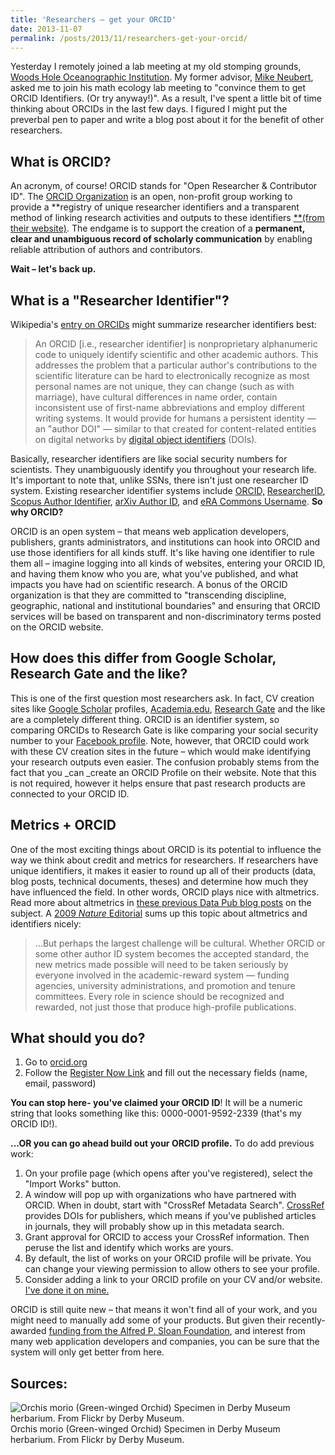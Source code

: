 ```yaml
---
title: 'Researchers – get your ORCID'
date: 2013-11-07
permalink: /posts/2013/11/researchers-get-your-orcid/
---
```


Yesterday I remotely joined a lab meeting at my old stomping grounds, [Woods Hole Oceanographic Institution][1]. My former advisor, [Mike Neubert][2], asked me to join his math ecology lab meeting to "convince them to get ORCID Identifiers. (Or try anyway!)". As a result, I've spent a little bit of time thinking about ORCIDs in the last few days. I figured I might put the preverbal pen to paper and write a blog post about it for the benefit of other researchers.

## What is ORCID?

An acronym, of course! ORCID stands for "Open Researcher & Contributor ID". The [ORCID Organization][3] is an open, non-profit group working to provide a **registry of unique researcher identifiers and a transparent method of linking research activities and outputs to these identifiers [**(from their website)][4]. The endgame is to support the creation of a **permanent, clear and unambiguous record of scholarly communication** by enabling reliable attribution of authors and contributors.

**Wait – let's back up.**

## What is a "Researcher Identifier"?

Wikipedia's [entry on ORCIDs][5] might summarize researcher identifiers best:

> An ORCID [i.e., researcher identifier] is nonproprietary alphanumeric code to uniquely identify scientific and other academic authors. This addresses the problem that a particular author's contributions to the scientific literature can be hard to electronically recognize as most personal names are not unique, they can change (such as with marriage), have cultural differences in name order, contain inconsistent use of first-name abbreviations and employ different writing systems. It would provide for humans a persistent identity — an "author DOI" — similar to that created for content-related entities on digital networks by [digital object identifiers][6] (DOIs).

Basically, researcher identifiers are like social security numbers for scientists. They unambiguously identify you throughout your research life. It's important to note that, unlike SSNs, there isn't just one researcher ID system. Existing researcher identifier systems include [ORCID,][7] [ResearcherID][8], [Scopus Author Identifier][9], [arXiv Author ID][10], and [eRA Commons Username][11]. **So why ORCID?**

ORCID is an open system – that means web application developers, publishers, grants administrators, and institutions can hook into ORCID and use those identifiers for all kinds stuff. It's like having one identifier to rule them all – imagine logging into all kinds of websites, entering your ORCID ID, and having them know who you are, what you've published, and what impacts you have had on scientific research. A bonus of the ORCID organization is that they are committed to "transcending discipline, geographic, national and institutional boundaries" and ensuring that ORCID services will be based on transparent and non-discriminatory terms posted on the ORCID website.

## How does this differ from Google Scholar, Research Gate and the like?

This is one of the first question most researchers ask. In fact, CV creation sites like [Google Scholar][12] profiles, [Academia.edu][13], [Research Gate][14] and the like are a completely different thing. ORCID is an identifier system, so comparing ORCIDs to Research Gate is like comparing your social security number to your [Facebook profile][15]. Note, however, that ORCID could work with these CV creation sites in the future – which would make identifying your research outputs even easier. The confusion probably stems from the fact that you _can _create an ORCID Profile on their website. Note that this is not required, however it helps ensure that past research products are connected to your ORCID ID.

## Metrics + ORCID

One of the most exciting things about ORCID is its potential to influence the way we think about credit and metrics for researchers. If researchers have unique identifiers, it makes it easier to round up all of their products (data, blog posts, technical documents, theses) and determine how much they have influenced the field. In other words, ORCID plays nice with altmetrics. Read more about altmetrics in [these previous Data Pub blog posts][16] on the subject. A [2009 _Nature_ Editorial][17] sums up this topic about altmetrics and identifiers nicely:

> …But perhaps the largest challenge will be cultural. Whether ORCID or some other author ID system becomes the accepted standard, the new metrics made possible will need to be taken seriously by everyone involved in the academic-reward system — funding agencies, university administrations, and promotion and tenure committees. Every role in science should be recognized and rewarded, not just those that produce high-profile publications.

## What should you do?

1. Go to [orcid.org][3]
2. Follow the [Register Now Link][18] and fill out the necessary fields (name, email, password)

**You can stop here- you've claimed your ORCID ID**! It will be a numeric string that looks something like this: 0000-0001-9592-2339 (that's my ORCID ID!).

**…OR you can go ahead build out your ORCID profile.** To do add previous work:

1. On your profile page (which opens after you've registered), select the "Import Works" button.
2. A window will pop up with organizations who have partnered with ORCID. When in doubt, start with "CrossRef Metadata Search". [CrossRef][19] provides DOIs for publishers, which means if you've published articles in journals, they will probably show up in this metadata search.
3. Grant approval for ORCID to access your CrossRef information. Then peruse the list and identify which works are yours.
4. By default, the list of works on your ORCID profile will be private. You can change your viewing permission to allow others to see your profile.
5. Consider adding a link to your ORCID profile on your CV and/or website. [I've done it on mine.][20]

ORCID is still quite new – that means it won't find all of your work, and you might need to manually add some of your products. But given their recently-awarded [funding from the Alfred P. Sloan Foundation][21], and interest from many web application developers and companies, you can be sure that the system will only get better from here.

## Sources:

![Orchis morio \(Green-winged Orchid\) Specimen in Derby Museum herbarium. From Flickr by Derby Museum.][22]Orchis morio (Green-winged Orchid) Specimen in Derby Museum herbarium. From Flickr by Derby Museum.


[1]: http://www.whoi.edu
[2]: http://www.whoi.edu/profile.do?id=mneubert
[3]: http://orcid.org
[4]: http://orcid.org/about
[5]: http://en.wikipedia.org/wiki/ORCID
[6]: http://en.wikipedia.org/wiki/Digital_object_identifier
[7]: http://www.orcid.org/
[8]: http://www.researcherid.com/
[9]: http://www.info.sciverse.com/scopus/scopus-in-detail/tools/authoridentifier
[10]: http://arxiv.org/help/author_identifiers
[11]: http://era.nih.gov/commons/faq_commons.cfm#III1
[12]: http://scholar.google.com
[13]: http://www.academia.edu/
[14]: https://www.researchgate.net/
[15]: http://www.facebook.com
[16]: http://datapub.cdlib.org/category/altmetrics/
[17]: http://www.nature.com/nature/journal/v462/n7275/full/462825a.html
[18]: https://orcid.org/register
[19]: http://crossref.org
[20]: http://carlystrasser.net/research-products/
[21]: http://orcid.org/blog/2013/06/13/orcid-awarded-grant-alfred-p-sloan-foundation-support-university-and-professional
[22]: https://datapub.files.wordpress.com/2013/11/orchis_morio_green-winged_orchid_specimen_in_derby_museum_herbarium.jpg?w=256&h=384

  